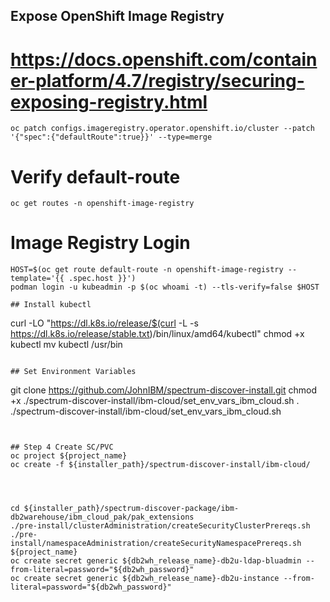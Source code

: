## Expose OpenShift Image Registry
# https://docs.openshift.com/container-platform/4.7/registry/securing-exposing-registry.html
```
oc patch configs.imageregistry.operator.openshift.io/cluster --patch '{"spec":{"defaultRoute":true}}' --type=merge
```
# Verify default-route
```
oc get routes -n openshift-image-registry
```
# Image Registry Login
```
HOST=$(oc get route default-route -n openshift-image-registry --template='{{ .spec.host }}')
podman login -u kubeadmin -p $(oc whoami -t) --tls-verify=false $HOST 

## Install kubectl
```
curl -LO "https://dl.k8s.io/release/$(curl -L -s https://dl.k8s.io/release/stable.txt)/bin/linux/amd64/kubectl"
chmod +x kubectl
mv kubectl /usr/bin
```

## Set Environment Variables
```
git clone https://github.com/JohnIBM/spectrum-discover-install.git
chmod +x ./spectrum-discover-install/ibm-cloud/set_env_vars_ibm_cloud.sh
. ./spectrum-discover-install/ibm-cloud/set_env_vars_ibm_cloud.sh
```


## Step 4 Create SC/PVC
oc project ${project_name}
oc create -f ${installer_path}/spectrum-discover-install/ibm-cloud/




cd ${installer_path}/spectrum-discover-package/ibm-db2warehouse/ibm_cloud_pak/pak_extensions
./pre-install/clusterAdministration/createSecurityClusterPrereqs.sh
./pre-install/namespaceAdministration/createSecurityNamespacePrereqs.sh ${project_name}
oc create secret generic ${db2wh_release_name}-db2u-ldap-bluadmin --from-literal=password="${db2wh_password}"
oc create secret generic ${db2wh_release_name}-db2u-instance --from-literal=password="${db2wh_password}"

